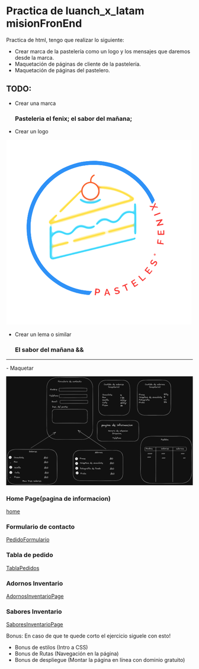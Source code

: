 # Practica de luanch_x_latam misionFronEnd
Practica de html, tengo que realizar lo siguiente:

- Crear marca de la pastelería como un logo y los mensajes que daremos desde la marca.
- Maquetación de páginas de cliente de la pastelería.
- Maquetación de páginas del pastelero.
## TODO:

- Crear una marca
    ### Pasteleria el fenix; el sabor del mañana;

- Crear un logo

![logo](./desing/marca/logo_fenix_pasteles.png)

- Crear un lema o similar
    ### El sabor del mañana && 
<hr>
- Maquetar 

![UX](./desing/excalidraw/ux.png)

### Home Page(pagina de informacion)

[home](./index.html)

### Formulario de contacto

[PedidoFormulario](./pages/pedidoFormulario.html)

### Tabla de pedido

[TablaPedidos](./pages/pedidosTablasPage.html)

### Adornos Inventario

[AdornosInventarioPage](./pages/adornosInventarioPage.html.html)

### Sabores Inventario

[SaboresInventarioPage](./pages/saboresInventarioPage.html)

Bonus:
En caso de que te quede corto el ejercicio siguele con esto!
- Bonus de estilos (Intro a CSS)
- Bonus de Rutas (Navegación en la página)
- Bonus de despliegue (Montar la página en línea con dominio gratuito)